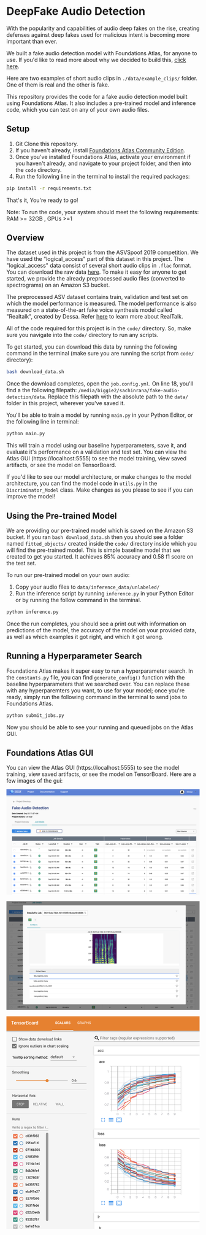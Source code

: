 # DeepFake Audio Detection

With the popularity and capabilities of audio deep fakes on the rise, creating defenses against deep fakes used for malicious 
intent is becoming more important than ever. 

We built a fake audio detection model with Foundations Atlas, for anyone to use. 
If you'd like to read more about why we decided to build this, [click here](https://medium.com/@dessa_/detecting-audio-deepfakes-f2edfd8e2b35).

Here are two examples of short audio clips in `./data/example_clips/` folder. One of them is real and the other is fake.

This repository provides the code for a fake audio detection model built using Foundations Atlas. 
It also includes a pre-trained model and inference code, which you can test on any of your own audio files. 

## Setup 
1. Git Clone this repository.
2. If you haven't already, install [Foundations Atlas Community Edition](https://www.atlas.dessa.com/?u=fakeaudio).
3. Once you've installed Foundations Atlas, activate your environment if you haven't already, and navigate to your project folder, and 
then into the `code` directory.
4. Run the following line in the terminal to install the required packages: 

```bash
pip install -r requirements.txt
```

That's it, You're ready to go!

Note: To run the code, your system should meet the following requirements: 
RAM >= 32GB , GPUs >=1

## Overview
The dataset used in this project is from the ASVSpoof 2019 competition. We have used the "logical_access" part of this dataset in this project. The "logical_access" data consist of several short audio clips in `.flac` format. You can download the raw data [here](https://datashare.is.ed.ac.uk/handle/10283/3336). To make it easy for anyone to get started, we provide the already preprocessed audio files (converted to spectrograms) on an Amazon S3 bucket. 

The preprocessed ASV dataset contains train, validation and test set on which the model performance is measured. The model performance is also measured on a state-of-the-art fake voice synthesis model called "Realtalk", created by Dessa. Refer [here](https://medium.com/dessa-news/real-talk-speech-synthesis-5dd0897eef7f) to learn more about RealTalk. 

All of the code required for this project is in the `code/` directory. So, make sure you navigate into the `code/` directory to run any scripts.

To get started, you can download 
this data by running the following command in the terminal (make sure you are running the script from `code/` directory):

```bash
bash download_data.sh
```

Once the download completes, open the `job.config.yml`. 
On line 18, you'll find a the following filepath: `/media/biggie2/sachinrana/fake-audio-detection/data`.
Replace this filepath with the absolute path to the `data/` folder in this project, wherever you've saved it. 

You'll be able to train a model by running `main.py` in your Python Editor, or the following 
line in terminal:

```bash
python main.py
```

This will train a model using our baseline hyperparameters, save it, and evaluate it's performance on a validation and test set. 
You can view the  Atlas GUI (https://localhost:5555) to see the model training, view saved artifacts, or see the model on TensorBoard. 

If you'd like to see our model architecture, or make changes to the model architecture, you can find the model code in `utils.py` in 
the `Discriminator_Model` class. Make changes as you please to see if you can improve the model!

## Using the Pre-trained Model 

We are providing our pre-trained model which is saved on the Amazon S3 bucket. If you ran `bash downlaod_data.sh` then you should see a folder named `fitted_objects/` created inside the `code/` directory inside which you will find the pre-trained model.  This is simple baseline model that we created to get you started. It achieves 85% accuracy and 0.58 f1 score on the test set.

To run our pre-trained model on your own audio:
1. Copy your audio files to `data/inference_data/unlabeled/` 
2. Run the inference script by running `inference.py` in your Python Editor or by running the follow command in the terminal.

```bash
python inference.py
``` 

Once the run completes, you should see a print out with information on predictions of the model, the accuracy of the model on 
your provided data, as well as which examples it got right, and which it got wrong. 


## Running a Hyperparameter Search

Foundations Atlas makes it super easy to run a hyperparameter search. In the `constants.py` file, you can find `generate_config()` function  with the baseline hyperparameters that we searched over. You can replace these with any hyperparemters you want, to use for your model; once 
you're ready, simply run the following command in the terminal to send jobs to Foundations Atlas. 

```bash
python submit_jobs.py
```

Now you should be able to see your running and queued jobs on the Atlas GUI. 


## Foundations Atlas GUI
You can view the  Atlas GUI (https://localhost:5555) to see the model training, view saved artifacts, or see the model on TensorBoard. Here are a few images of the gui:

![Experiment Tracker](readme_images/gui.png)


![Artifact Viewer](readme_images/artifact_viewer.png)

![Tensorboard Integration](readme_images/tensorboard_integration.png)
